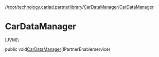 //[root](../../../index.md)/[technology.cariad.partnerlibrary](../index.md)/[CarDataManager](index.md)/[CarDataManager](-car-data-manager.md)

# CarDataManager

[JVM]\

public void[CarDataManager](-car-data-manager.md)(IPartnerEnablerservice)
